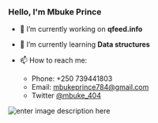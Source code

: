 ### Hello, I'm Mbuke Prince

- 🔭 I’m currently working on **qfeed.info**
- 🌱 I’m currently learning **Data structures**

- 📫 How to reach me:
  - Phone: +250 739441803
  - Email: mbukeprince784@gmail.com
  - Twitter [@mbuke_404](https://twitter.com/404Mbuke)
 
 
![enter image description here](https://github-readme-stats.vercel.app/api?username=mbukeRepo&&show_icons=true&title_color=ffffff&icon_color=bb2acf&text_color=daf7dc&bg_color=151515)

